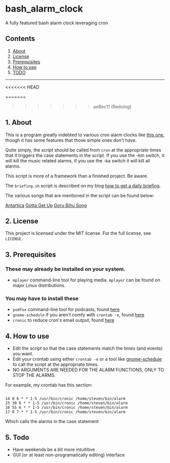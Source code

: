 # bash_alarm_clock
A fully featured bash alarm clock leveraging cron

## Contents
 1. [About](#1-about)
 2. [License](#2-license)
 3. [Prerequisites](#3-prerequisites)
 4. [How to use](#4-how-to-use)
 5. [TODO](#5-todo)

***
<<<<<<< HEAD

=======
 
>>>>>>> ae8ec11 (Redoing)
## 1. About

This is a program greatly indebted to various cron alarm clocks like [this one](https://web.archive.org/web/20080617195246/http://grimthing.com/archives/2004/01/23/cron-mp3-alarm-clock/),
 though it has some features that those simple ones don't have.

Quite simply, the script should be called from `cron` at the appropriate times 
that it triggers the case statements in the script.  If you use the -km switch, 
it will kill the music related alarms, if you use the -ka switch it will kill all 
alarms.

This script is more of a framework than a finished project.  Be aware.

The `briefing.sh` script is described on my blog [how to get a daily briefing](https://ideatrash.net/2019/01/get-a-daily-briefing-without-big-brother.html).

The various songs that are mentioned in the script can be found below:

[Antartica](https://archive.org/details/jamendo-001358)
[Gotta Get Up](https://amzn.to/2XFrpcw)
[Goru Bihu Song](https://www.youtube.com/watch?v=UPHRDTWlMh4)

## 2. License

This project is licensed under the MIT license. For the full license, see `LICENSE`.

## 3. Prerequisites

### These may already be installed on your system.

 * `mplayer` command-line tool for playing media. `mplayer` can be found on major Linux distributions.

### You may have to install these

 * `podfox` command-line tool for podcasts, found [here](https://github.com/brtmr/podfox)
 * `gnome-schedule` if you aren't comfy with `crontab -e`, found [here](https://sourceforge.net/projects/gnome-schedule/)
 * `cronic` to reduce cron's email output, found [here](https://habilis.net/cronic/)

## 4. How to use

 * Edit the script so that the case statements match the times (and events) you want.
 * Edit your crontab using either `crontab -e` or a tool like [gnome-schedule](https://sourceforge.net/projects/gnome-schedule/) to call the script at the appropriate times. 
 * NO ARGUMENTS ARE NEEDED FOR THE ALARM FUNCTIONS, ONLY TO STOP THE ALARMS.
 
 For example, my crontab has this section:

``` 

14 0 6 * * 1-5 /usr/bin/cronic /home/steven/bin/alarm                                                                                                         
15 30 6 * * 1-5 /usr/bin/cronic /home/steven/bin/alarm  
16 55 6 * * 1-5 /usr/bin/cronic /home/steven/bin/alarm   
17 0 7 * * 1-5 /usr/bin/cronic /home/steven/bin/alarm   

```

 Which calls the alarms in the case statement

## 5. Todo

 * Have weekends be a bit more intuititive
 * GUI (or at least non-programatically editing) interface
